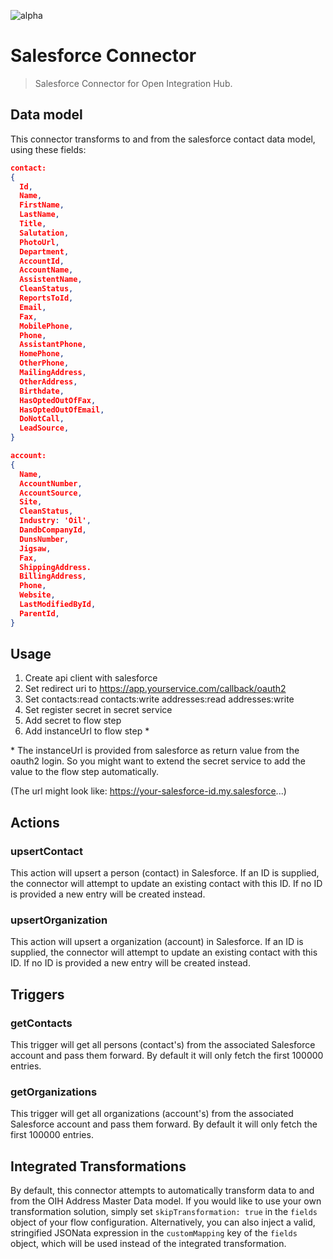 ![alpha](https://img.shields.io/badge/Status-Alpha-yellow.svg)

# Salesforce Connector

> Salesforce Connector for Open Integration Hub.


## Data model
This connector transforms to and from the salesforce contact data model, using these fields:

```json
contact:
{
  Id,
  Name,
  FirstName,
  LastName,
  Title,
  Salutation,
  PhotoUrl,
  Department,
  AccountId,
  AccountName,
  AssistentName,
  CleanStatus,
  ReportsToId,
  Email,
  Fax,
  MobilePhone,
  Phone,
  AssistantPhone,
  HomePhone,
  OtherPhone,
  MailingAddress,
  OtherAddress,
  Birthdate,
  HasOptedOutOfFax,
  HasOptedOutOfEmail,
  DoNotCall,
  LeadSource,
}
```

```json
account:
{
  Name,
  AccountNumber,
  AccountSource,
  Site,
  CleanStatus,
  Industry: 'Oil',
  DandbCompanyId,
  DunsNumber,
  Jigsaw,
  Fax,
  ShippingAddress.
  BillingAddress,
  Phone,
  Website,
  LastModifiedById,
  ParentId,
}
```

## Usage

1. Create api client with salesforce
2. Set redirect uri to https://app.yourservice.com/callback/oauth2
3. Set contacts:read contacts:write addresses:read addresses:write
4. Set register secret in secret service
5. Add secret to flow step
6. Add instanceUrl to flow step *

\* The instanceUrl is provided from salesforce as return value from the oauth2 login. So you might want to extend the secret service to add the value to the flow step automatically.

(The url might look like: https://your-salesforce-id.my.salesforce...)

## Actions

### upsertContact
This action will upsert a person (contact) in Salesforce. If an ID is supplied, the connector will attempt to update an existing contact with this ID. If no ID is provided a new entry will be created instead.

### upsertOrganization
This action will upsert a organization (account) in Salesforce. If an ID is supplied, the connector will attempt to update an existing contact with this ID. If no ID is provided a new entry will be created instead.

## Triggers

### getContacts
This trigger will get all persons (contact's) from the associated Salesforce account and pass them forward. By default it will only fetch the first 100000 entries.

### getOrganizations
This trigger will get all organizations (account's) from the associated Salesforce account and pass them forward. By default it will only fetch the first 100000 entries.


## Integrated Transformations

By default, this connector attempts to automatically transform data to and from the OIH Address Master Data model. If you would like to use your own transformation solution, simply set `skipTransformation: true` in the `fields` object of your flow configuration. Alternatively, you can also inject a valid, stringified JSONata expression in the `customMapping` key of the `fields` object, which will be used instead of the integrated transformation.
